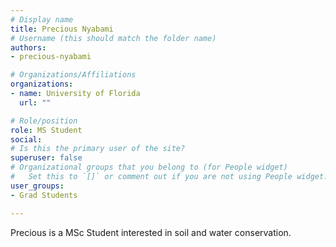 ```yaml
---
# Display name
title: Precious Nyabami
# Username (this should match the folder name)
authors:
- precious-nyabami

# Organizations/Affiliations
organizations:
- name: University of Florida
  url: ""

# Role/position
role: MS Student
social:
# Is this the primary user of the site?
superuser: false
# Organizational groups that you belong to (for People widget)
#   Set this to `[]` or comment out if you are not using People widget.
user_groups:
- Grad Students

---
```

Precious is a MSc Student interested in soil and water conservation.